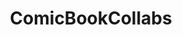 ---
title: ComicBookCollabs
crosslinks:
- evotale
- ComicWriting
- eroticauthors
- ComicLettering
- characterdrawing
- comic_crits
---